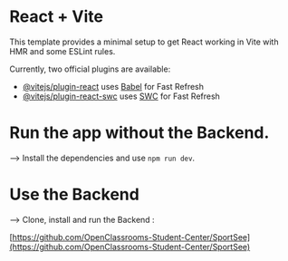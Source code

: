# React + Vite

This template provides a minimal setup to get React working in Vite with HMR and some ESLint rules.

Currently, two official plugins are available:

- [@vitejs/plugin-react](https://github.com/vitejs/vite-plugin-react/blob/main/packages/plugin-react/README.md) uses [Babel](https://babeljs.io/) for Fast Refresh
- [@vitejs/plugin-react-swc](https://github.com/vitejs/vite-plugin-react-swc) uses [SWC](https://swc.rs/) for Fast Refresh

# Run the app without the Backend.

--> Install the dependencies and use `npm run dev`.

# Use the Backend

--> Clone, install and run the Backend :

[https://github.com/OpenClassrooms-Student-Center/SportSee](https://github.com/OpenClassrooms-Student-Center/SportSee)
